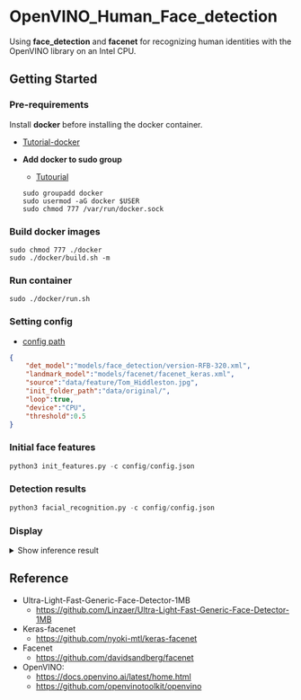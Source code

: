 # OpenVINO_Human_Face_detection
Using **face_detection** and **facenet** for recognizing human identities with the OpenVINO library on an Intel CPU.

## Getting Started

### Pre-requirements
Install **docker** before installing the docker container.

- [Tutorial-docker](https://docs.docker.com/engine/install/ubuntu/)

- **Add docker to sudo group** 
    - [Tutourial](https://docs.docker.com/engine/install/linux-postinstall/)
    ``` 
    sudo groupadd docker
    sudo usermod -aG docker $USER
    sudo chmod 777 /var/run/docker.sock
    ```

### Build docker images

```shell
sudo chmod 777 ./docker
sudo ./docker/build.sh -m
```

### Run container

```shell
sudo ./docker/run.sh
```

### Setting config
- [config path](config/config.json)
```json
{
    "det_model":"models/face_detection/version-RFB-320.xml",
    "landmark_model":"models/facenet/facenet_keras.xml",
    "source":"data/feature/Tom_Hiddleston.jpg",
    "init_folder_path":"data/original/",
    "loop":true,
    "device":"CPU",
    "threshold":0.5
}
```

### Initial face features
```python
python3 init_features.py -c config/config.json
```

### Detection results
```python
python3 facial_recognition.py -c config/config.json
```

### Display
<details>
    <summary> Show inference result
    </summary>
      <div align="center">
        <img width="80%" height="80%" src="data/">
      </div>
</details>


## Reference
- Ultra-Light-Fast-Generic-Face-Detector-1MB
    - https://github.com/Linzaer/Ultra-Light-Fast-Generic-Face-Detector-1MB
- Keras-facenet
    - https://github.com/nyoki-mtl/keras-facenet
- Facenet
    - https://github.com/davidsandberg/facenet
- OpenVINO:
    - https://docs.openvino.ai/latest/home.html
    - https://github.com/openvinotoolkit/openvino
